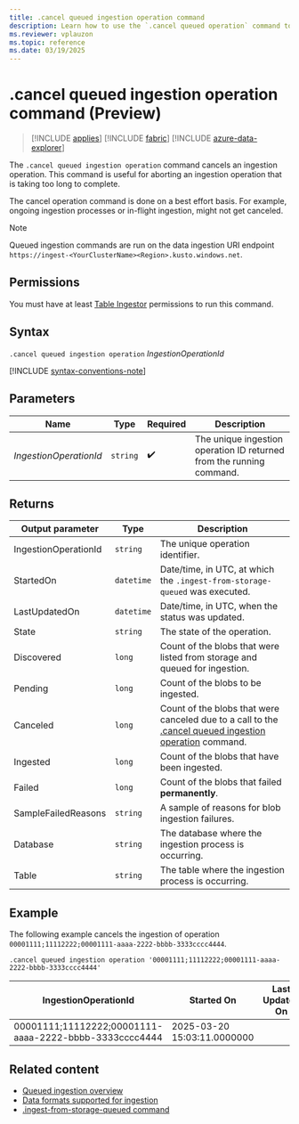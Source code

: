 ```yaml
---
title: .cancel queued ingestion operation command
description: Learn how to use the `.cancel queued operation` command to cancel a long-running operation.
ms.reviewer: vplauzon
ms.topic: reference
ms.date: 03/19/2025
---
```

# .cancel queued ingestion operation command (Preview)

> [!INCLUDE [applies](../../includes/applies-to-version/applies.md)] [!INCLUDE [fabric](../../includes/applies-to-version/fabric.md)] [!INCLUDE [azure-data-explorer](../../includes/applies-to-version/azure-data-explorer.md)]

The `.cancel queued ingestion operation` command cancels an ingestion operation. This command is useful for aborting an ingestion operation that is taking too long to complete.

The cancel operation command is done on a best effort basis. For example, ongoing ingestion processes or in-flight ingestion, might not get canceled.

> [!NOTE]
>
> Queued ingestion commands are run on the data ingestion URI endpoint `https://ingest-<YourClusterName><Region>.kusto.windows.net`.

## Permissions

You must have at least [Table Ingestor](../../access-control/role-based-access-control.md) permissions to run this command.

## Syntax

`.cancel queued ingestion operation` *IngestionOperationId*

[!INCLUDE [syntax-conventions-note](../../includes/syntax-conventions-note.md)]

## Parameters

| Name | Type | Required | Description |
|--|--|--|--|
| *IngestionOperationId* | `string` |  :heavy_check_mark: | The unique ingestion operation ID returned from the running command.|

## Returns

|Output parameter |Type |Description|
|---|---|---|
|IngestionOperationId | `string` |The unique operation identifier.|
|StartedOn | `datetime` |Date/time, in UTC, at which the `.ingest-from-storage-queued` was executed.|
|LastUpdatedOn | `datetime` |Date/time, in UTC, when the status was updated.|
|State | `string` |The state of the operation.|
|Discovered | `long` |Count of the blobs that were listed from storage and queued for ingestion.|
|Pending | `long` |Count of the blobs to be ingested.|
|Canceled | `long` |Count of the blobs that were canceled due to a call to the [.cancel queued ingestion operation](cancel-queued-ingestion-operation-command.md) command.|
|Ingested | `long` |Count of the blobs that have been ingested.|
|Failed | `long` |Count of the blobs that failed **permanently**.|
|SampleFailedReasons | `string` |A sample of reasons for blob ingestion failures.|
|Database | `string` |The database where the ingestion process is occurring.|
|Table | `string` | The table where the ingestion process is occurring.|

## Example

The following example cancels the ingestion of operation `00001111;11112222;00001111-aaaa-2222-bbbb-3333cccc4444`.

```Kusto
.cancel queued ingestion operation '00001111;11112222;00001111-aaaa-2222-bbbb-3333cccc4444'
```

|IngestionOperationId|Started On |Last Updated On |State |Discovered |Pending| Canceled | Ingested |Failed|SampleFailedReasons|Database|Table|
|--|--|--|--|--|--|--|--|--|--|--|--|
|00001111;11112222;00001111-aaaa-2222-bbbb-3333cccc4444 |2025-03-20 15:03:11.0000000 ||Canceled | 10 |10 |0 |0 |0 | |TestDatabase|Logs|

## Related content

* [Queued ingestion overview](queued-ingestion-overview.md)
* [Data formats supported for ingestion](../../ingestion-supported-formats.md)
* [.ingest-from-storage-queued command](ingest-from-storage-queued.md)
